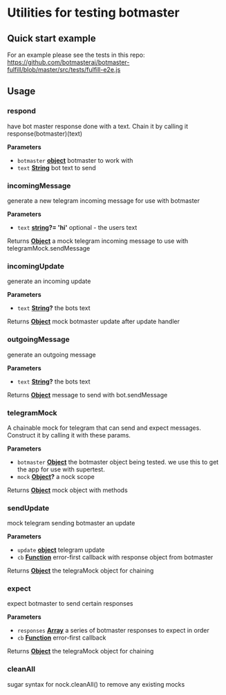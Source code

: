 # Utilities for testing botmaster

## Quick start example

For an example please see the tests in this repo:
<https://github.com/botmasterai/botmaster-fulfill/blob/master/src/tests/fulfill-e2e.js>

## Usage

<!-- Generated by documentation.js. Update this documentation by updating the source code. -->

### respond

have bot master response done with a text. Chain it by calling it response(botmaster)(text)

**Parameters**

-   `botmaster` **[object](https://developer.mozilla.org/en-US/docs/Web/JavaScript/Reference/Global_Objects/Object)** botmaster to work with
-   `text` **[String](https://developer.mozilla.org/en-US/docs/Web/JavaScript/Reference/Global_Objects/String)** bot text to send

### incomingMessage

generate a new telegram incoming message for use with botmaster

**Parameters**

-   `text` **[string](https://developer.mozilla.org/en-US/docs/Web/JavaScript/Reference/Global_Objects/String)?= 'hi'** optional - the users text

Returns **[Object](https://developer.mozilla.org/en-US/docs/Web/JavaScript/Reference/Global_Objects/Object)** a mock telegram incoming message to use with telegramMock.sendMessage

### incomingUpdate

generate an incoming update

**Parameters**

-   `text` **[String](https://developer.mozilla.org/en-US/docs/Web/JavaScript/Reference/Global_Objects/String)?** the bots text

Returns **[Object](https://developer.mozilla.org/en-US/docs/Web/JavaScript/Reference/Global_Objects/Object)** mock botmaster update after update handler

### outgoingMessage

generate an outgoing message

**Parameters**

-   `text` **[String](https://developer.mozilla.org/en-US/docs/Web/JavaScript/Reference/Global_Objects/String)?** the bots text

Returns **[Object](https://developer.mozilla.org/en-US/docs/Web/JavaScript/Reference/Global_Objects/Object)** message to send with bot.sendMessage

### telegramMock

A chainable mock for telegram that can send and expect messages. Construct it by calling it with these params.

**Parameters**

-   `botmaster` **[Object](https://developer.mozilla.org/en-US/docs/Web/JavaScript/Reference/Global_Objects/Object)** the botmaster object being tested. we use this to get the app for use with supertest.
-   `mock` **[Object](https://developer.mozilla.org/en-US/docs/Web/JavaScript/Reference/Global_Objects/Object)?** a nock scope

Returns **[Object](https://developer.mozilla.org/en-US/docs/Web/JavaScript/Reference/Global_Objects/Object)** mock object with methods

### sendUpdate

mock telegram sending botmaster an update

**Parameters**

-   `update` **[object](https://developer.mozilla.org/en-US/docs/Web/JavaScript/Reference/Global_Objects/Object)** telegram update
-   `cb` **[Function](https://developer.mozilla.org/en-US/docs/Web/JavaScript/Reference/Statements/function)** error-first callback with response object from botmaster

Returns **[Object](https://developer.mozilla.org/en-US/docs/Web/JavaScript/Reference/Global_Objects/Object)** the telegraMock object for chaining

### expect

expect botmaster to send certain responses

**Parameters**

-   `responses` **[Array](https://developer.mozilla.org/en-US/docs/Web/JavaScript/Reference/Global_Objects/Array)** a series of botmaster responses to expect in order
-   `cb` **[Function](https://developer.mozilla.org/en-US/docs/Web/JavaScript/Reference/Statements/function)** error-first callback

Returns **[Object](https://developer.mozilla.org/en-US/docs/Web/JavaScript/Reference/Global_Objects/Object)** the telegraMock object for chaining

### cleanAll

sugar syntax for nock.cleanAll() to remove any existing mocks
